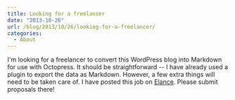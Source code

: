 ```yaml
---
title: Looking for a freelancer
date: "2013-10-26"
url: /blog/2013/10/26/looking-for-a-freelancer/
categories:
  - About
---
```

I'm looking for a freelancer to convert this WordPress blog into Markdown for use with Octopress. It should be straightforward -- I have already used a plugin to export the data as Markdown. However, a few extra things will need to be taken care of. I have posted this job on [Elance][1]. Please submit proposals there!

 [1]: https://www.elance.com/j/convert-wordpress-site-octopress/48229999/
